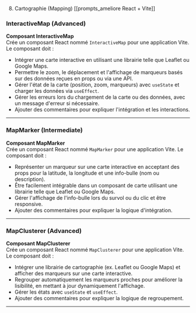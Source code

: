 8. Cartographie (Mapping)
[[prompts_ameliore React + Vite]]

### InteractiveMap (Advanced)
**Composant InteractiveMap**  
Crée un composant React nommé `InteractiveMap` pour une application Vite. Le composant doit :  
- Intégrer une carte interactive en utilisant une librairie telle que Leaflet ou Google Maps.  
- Permettre le zoom, le déplacement et l'affichage de marqueurs basés sur des données reçues en props ou via une API.  
- Gérer l'état de la carte (position, zoom, marqueurs) avec `useState` et charger les données via `useEffect`.  
- Gérer les erreurs lors du chargement de la carte ou des données, avec un message d'erreur si nécessaire.  
- Ajouter des commentaires pour expliquer l'intégration et les interactions.

---

### MapMarker (Intermediate)
**Composant MapMarker**  
Crée un composant React nommé `MapMarker` pour une application Vite. Le composant doit :  
- Représenter un marqueur sur une carte interactive en acceptant des props pour la latitude, la longitude et une info-bulle (nom ou description).  
- Être facilement intégrable dans un composant de carte utilisant une librairie telle que Leaflet ou Google Maps.  
- Gérer l'affichage de l'info-bulle lors du survol ou du clic et être responsive.  
- Ajouter des commentaires pour expliquer la logique d'intégration.

---

### MapClusterer (Advanced)
**Composant MapClusterer**  
Crée un composant React nommé `MapClusterer` pour une application Vite. Le composant doit :  
- Intégrer une librairie de cartographie (ex. Leaflet ou Google Maps) et afficher des marqueurs sur une carte interactive.  
- Regrouper automatiquement les marqueurs proches pour améliorer la lisibilité, en mettant à jour dynamiquement l'affichage.  
- Gérer les états avec `useState` et `useEffect`.  
- Ajouter des commentaires pour expliquer la logique de regroupement.

---

